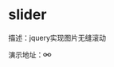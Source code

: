 # slider

描述：jquery实现图片无缝滚动

演示地址：[![演示地址](../public/img/link.png)](https://haochn.github.io/demo/jq-slider/index.html)
